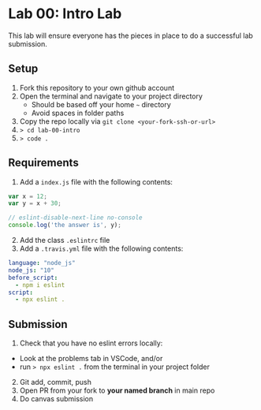 # Lab 00: Intro Lab

This lab will ensure everyone has the pieces in place to do a successful lab submission.

## Setup

1. Fork this repository to your own github account
2. Open the terminal and navigate to your project directory
    * Should be based off your home `~` directory
    * Avoid spaces in folder paths
3. Copy the repo locally via `git clone <your-fork-ssh-or-url>`
4. `> cd lab-00-intro`
5. `> code .`

## Requirements

1. Add a `index.js` file with the following contents:

  ```js
  var x = 12;
  var y = x + 30;
  
  // eslint-disable-next-line no-console
  console.log('the answer is', y);
  
  ```  
2. Add the class `.eslintrc` file
3. Add a `.travis.yml` file with the following contents:

  ```yaml
  language: "node_js"
  node_js: "10"
  before_script:
    - npm i eslint
  script:
    - npx eslint .
  ```
  
## Submission

1. Check that you have no eslint errors locally:
  * Look at the problems tab in VSCode, and/or
  * run `> npx eslint .` from the terminal in your project folder
2. Git add, commit, push
3. Open PR from your fork to **your named branch** in main repo
4. Do canvas submission
